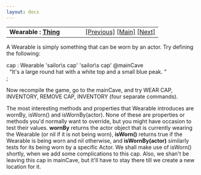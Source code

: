 ```yaml
---
layout: docs
---
```

<table width="100%" data-border="0" data-cellspacing="0"
data-cellpadding="3" data-bgcolor="#C0C0C0">
<colgroup>
<col style="width: 50%" />
<col style="width: 50%" />
</colgroup>
<tbody>
<tr>
<td style="text-align: left;"><strong>Wearable : <a
href="thing-thebasics.html">Thing</a><br />
</strong></td>
<td style="text-align: right;"><a href="disambigname.html">[Previous]</a>
<a href="generalintroduction.html">[Main]</a> <a
href="containers-introduction.html">[Next]</a></td>
</tr>
</tbody>
</table>

  
A Wearable is simply something that can be worn by an actor. Try
defining the following:  
  
cap : Wearable 'sailor\\s cap' 'sailor\\s cap' @mainCave  
  "It's a large round hat with a white top and a small blue peak. "  
;  
  
Now recompile the game, go to the mainCave, and try WEAR CAP, INVENTORY,
REMOVE CAP, INVENTORY (four separate commands).  
  
The most interesting methods and properties that Wearable introduces are
wornBy, isWorn() and isWornBy(actor). None of these are properties or
methods you'd normally want to override, but you might have occasion to
test their values. **wornBy** returns the actor object that is currently
wearing the Wearable (or nil if it is not being worn), **isWorn()**
returns true if the Wearable is being worn and nil otherwise, and
**isWornBy(actor)** similarly tests for its being worn by a specific
Actor. We shall make use of isWorn() shortly, when we add some
complications to this cap. Also, we shan't be leaving this cap in
mainCave, but it'll have to stay there till we create a new location for
it.  
